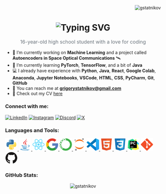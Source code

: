 <div align="right">
  <img src="https://komarev.com/ghpvc/?username=gstatnikov&label=Profile%20views&color=0D6DA3&style=flat" alt="gstatnikov" />
</div>

<h1 align="center">
  <img src="https://readme-typing-svg.demolab.com?font=Fira+Code&size=35&pause=1000&color=0D6DA3&center=true&vCenter=true&width=600&lines=Hi+%F0%9F%91%8B%2C+I'm+Grisha+Statnikov!" alt="Typing SVG" />
</h1>
<p align="center" style="font-size: 16px; color: #6c757d;">16-year-old high school student with a love for coding</p>

- 🔭 I’m currently working on **Machine Learning** and a project called **Autoencoders in Space Optical Communications** 🛰️
- 🌱 I’m currently learning **PyTorch**, **TensorFlow**, and a bit of **Java**
- 💻 I already have experience with **Python**, **Java**, **React**, **Google Colab**, **Anaconda**, **Jupyter Notebooks**, **VSCode**, **HTML**, **CSS**, **PyCharm**, **Git**, **GitHub**
- 📧 You can reach me at **grigorystatnikov@gmail.com**
- 📄 Check out my CV [here](https://github.com/gstatnikov/Resume/blob/main/Grigory_Statnikov_s_Resume.pdf)

### Connect with me:
<p align="left">
<a href="https://www.linkedin.com/in/grigory-statnikov-999393255/" target="blank"><img align="center" src="https://raw.githubusercontent.com/rahuldkjain/github-profile-readme-generator/master/src/images/icons/Social/linked-in-alt.svg" alt="LinkedIn" height="30" width="40" /></a>
<a href="https://www.instagram.com/grishastatnikov_/" target="blank"><img align="center" src="https://raw.githubusercontent.com/rahuldkjain/github-profile-readme-generator/master/src/images/icons/Social/instagram.svg" alt="Instagram" height="30" width="40" /></a>
<a href="https://discord.com/users/397097046131343370" target="blank"><img align="center" src="https://raw.githubusercontent.com/rahuldkjain/github-profile-readme-generator/master/src/images/icons/Social/discord.svg" alt="Discord" height="30" width="40" /></a>
<a href="https://x.com/gstatnikov" target="blank"><img align="center" src="https://raw.githubusercontent.com/rahuldkjain/github-profile-readme-generator/master/src/images/icons/Social/twitter.svg" alt="X" height="30" width="40" /></a>
</p>

### Languages and Tools:
<p align="left"> 
<a href="https://www.python.org" target="_blank"> <img src="https://raw.githubusercontent.com/devicons/devicon/master/icons/python/python-original.svg" alt="Python" width="40" height="40"/> </a> 
<a href="https://www.java.com" target="_blank"> <img src="https://raw.githubusercontent.com/devicons/devicon/master/icons/java/java-original.svg" alt="Java" width="40" height="40"/> </a> 
<a href="https://reactjs.org/" target="_blank"> <img src="https://raw.githubusercontent.com/devicons/devicon/master/icons/react/react-original.svg" alt="React" width="40" height="40"/> </a> 
<a href="https://colab.research.google.com/" target="_blank"> <img src="https://raw.githubusercontent.com/devicons/devicon/master/icons/google/google-original.svg" alt="Google Colab" width="40" height="40"/> </a> 
<a href="https://www.anaconda.com/" target="_blank"> <img src="https://raw.githubusercontent.com/devicons/devicon/master/icons/anaconda/anaconda-original.svg" alt="Anaconda" width="40" height="40"/> </a> 
<a href="https://jupyter.org/" target="_blank"> <img src="https://raw.githubusercontent.com/devicons/devicon/master/icons/jupyter/jupyter-original.svg" alt="Jupyter" width="40" height="40"/> </a> 
<a href="https://code.visualstudio.com/" target="_blank"> <img src="https://raw.githubusercontent.com/devicons/devicon/master/icons/vscode/vscode-original.svg" alt="VSCode" width="40" height="40"/> </a> 
<a href="https://html.spec.whatwg.org/" target="_blank"> <img src="https://raw.githubusercontent.com/devicons/devicon/master/icons/html5/html5-original.svg" alt="HTML" width="40" height="40"/> </a>
<a href="https://developer.mozilla.org/en-US/docs/Web/CSS" target="_blank"> <img src="https://raw.githubusercontent.com/devicons/devicon/master/icons/css3/css3-original.svg" alt="CSS" width="40" height="40"/> </a>
<a href="https://www.jetbrains.com/pycharm/" target="_blank"> <img src="https://raw.githubusercontent.com/devicons/devicon/master/icons/pycharm/pycharm-original.svg" alt="PyCharm" width="40" height="40"/> </a>
<a href="https://git-scm.com/" target="_blank"> <img src="https://raw.githubusercontent.com/devicons/devicon/master/icons/git/git-original.svg" alt="Git" width="40" height="40"/> </a>
<a href="https://github.com/" target="_blank"> <img src="https://raw.githubusercontent.com/devicons/devicon/master/icons/github/github-original.svg" alt="GitHub" width="40" height="40"/> </a>
</p>

### GitHub Stats:
<p align="center">
  <img src="https://github-readme-stats.vercel.app/api?username=gstatnikov&show_icons=true&locale=en&bg_color=000000&title_color=ffffff&text_color=ffffff" alt="gstatnikov" />
</p>
